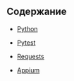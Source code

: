 ## Содержание

- [Python](!Python.md)

- [Pytest](Pytest.md)

- [Requests](Requests.md)

- [Appium](Appium.md)
